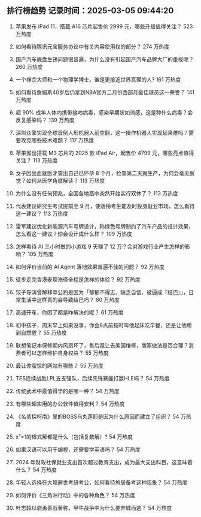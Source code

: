 
## 排行榜趋势 记录时间：2025-03-05 09:44:20
  
  1. 苹果发布 iPad 11，搭载 A16 芯片起售价 2999 元，哪些升级值得关注？ 523 万热度
    
  2. 如何看待腾讯元宝服务协议中有关内容使用权的部分？ 274 万热度
    
  3. 国产汽车底盘生锈问题很普遍，为什么没有引起国产汽车品牌大厂的重视呢？ 260 万热度
    
  4. 一个禅宗大师和一个物理学博士，谁是更接近世界真理的人? 161 万热度
    
  5. 如何看待詹姆斯40岁后仍拿到NBA官方二月份西部月最佳球员这一荣誉？ 141 万热度
    
  6. 超 90% 成年人体内携带接吻病毒，感染早期状如流感，这是种什么病毒？会反复感染吗？ 139 万热度
    
  7. 深圳众擎实现全球首例人形机器人前空翻，这一操作机器人实现起来难吗？需要攻克哪些技术难题？ 117 万热度
    
  8. 苹果推出搭载 M3 芯片的 2025 款 iPad Air，起售价 4799 元，哪些亮点值得关注？ 113 万热度
    
  9. 女子因出血就医才查出自己已怀孕 8 个月，检查第二天就生产，为何会毫无察觉？如何从医学角度解读？ 113 万热度
    
  10. 为什么没有任何预兆，全国各地高中突然开始实行双休了？ 113 万热度
    
  11. 代表建议研究生考试提前至 9 月，使落榜考生能及时投身就业市场，怎么看待这一建议？ 113 万热度
    
  12. 雷军建议优化新能源汽车号牌设计，称绿色号牌制约了汽车产品的设计效果，怎么看这一建议？你会设计成什么样？ 109 万热度
    
  13. 怎样看待 AI 三小时做的小游戏 9 天赚了 12 万？会对游戏行业产生怎样的影响？ 105 万热度
    
  14. 如何评价当前的 AI Agent 落地效果普遍不佳的问题？ 92 万热度
    
  15. 徒步走完香港麦理浩径全程是怎样的体验？ 92 万热度
    
  16. 饺子导演曾解释申公豹是因为「郁郁不得志、缺乏自信，被逼成『结巴』」，日常生活中这样真的会导致结巴吗？ 80 万热度
    
  17. 高速开车，你困了都是咋解决的呢？ 61 万热度
    
  18. 初中孩子，周末早上如果没事，你会8点前按时叫他起床吃早餐，还是让他睡到自然醒？ 55 万热度
    
  19. 联想笔记本保修期内风扇坏了，售后竟让去美国维修，商家做法是否合理？消费者可以怎样维护自身权益？ 55 万热度
    
  20. 最让你震惊的网站有哪些？ 55 万热度
    
  21. TES连续战胜LPL五支强队，后续先锋赛能打赢HLE吗？ 54 万热度
    
  22. 传统武术中最值得学的是哪一种？ 54 万热度
    
  23. 有哪些超实用的办公软件值得安利？ 54 万热度
    
  24. 《名侦探柯南》里的BOSS乌丸莲耶是因为什么原因而建立了组织？ 54 万热度
    
  25. x⁷=1的根式解都是什么（包括复数解）? 54 万热度
    
  26. 如果汉语可以用于编程，还需要学英语吗？ 54 万热度
    
  27. 2024 年财政社保就业支出首次超过教育支出，成为最大支出科目，这意味着什么？ 54 万热度
    
  28. 年轻人选择在大理避世考研考公，如何看待旅居备考这种现象？ 54 万热度
    
  29. 如何评价《三角洲行动》中的各种角色？ 54 万热度
    
  30. 叶志超以骁勇善战著称，甲午战争中为什么要弃城而逃？ 54 万热度
    